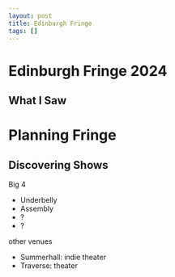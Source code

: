 ```yaml
---
layout: post
title: Edinburgh Fringe
tags: []
---
```


# Edinburgh Fringe 2024

## What I Saw

# Planning Fringe

## Discovering Shows

Big 4
- Underbelly
- Assembly
- ?
- ?

other venues
- Summerhall: indie theater
- Traverse: theater
